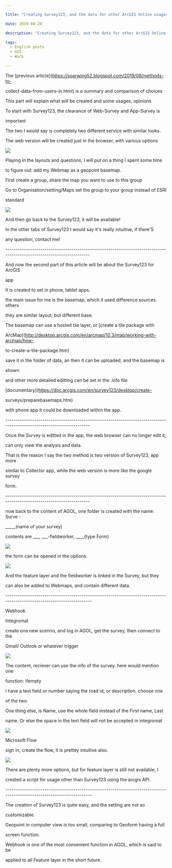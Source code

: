 ```yaml
---

title: "Creating Survey123, and the data for other ArcGIS Online usages"

date: 2019-08-20

description: "Creating Survey123, and the data for other ArcGIS Online usages"

tags:
  - English posts
  - GIS
  - Work

---
```


The [previous article](https://soarwing52.blogspot.com/2019/08/methods-to-

collect-data-from-users-in.html) is a summary and comparison of choices  

  

This part will explain what will be created and some usages, opinions  

  

To start with Survey123, the clearance of Web-Survey and App-Survey is

important  

  

  

  

The two I would say is completely two different service with similar looks.  

  

The web version will be created just in the browser, with various options  

[![](https://jaythecheyi.home.blog/wp-content/uploads/2019/11/f7895-survey.png)](https://jaythecheyi.home.blog/wp-content/uploads/2019/11/d2b06-survey.png)

Playing in the layouts and questions, I will put on a thing I spent some time

to figure out: add my Webmap as a geopoint basemap.  

  

First create a group, share the map you want to use to this group  

  

Go to Organisation/setting/Maps set the group to your group instead of ESRI

standard  

  

[![](https://jaythecheyi.home.blog/wp-content/uploads/2019/11/455f1-setting.png)](https://jaythecheyi.home.blog/wp-content/uploads/2019/11/a51a0-setting.png)

  

  

And then go back to the Survey123, it will be available!

  

In the other tabs of Survey123 I would say it's really intuitive, if there'S

any question, contact me!

  

\-----------------------------------------------------------------------------------------------------------------------

  

And now the second part of this article will be about the Survey123 for ArcGIS

app

  

It is created to set in phone, tablet apps.

  

the main issue for me is the basemap, which it used difference sources. others

they are similar layout, but different base.

  

The basemap can use a hosted tile layer, or [create a tile package with

ArcMap](http://desktop.arcgis.com/en/arcmap/10.3/map/working-with-arcmap/how-

to-create-a-tile-package.htm)

  

save it in the folder of data, an then it can be uploaded, and the basemap is

shown

  

and other more detailed editting can be set in the .info file

  

[documentary](https://doc.arcgis.com/en/survey123/desktop/create-

surveys/preparebasemaps.htm)

  

with phone app it could be downloaded within the app.

\-----------------------------------------------------------------------------------------------------------------------

Once the Survey is editted in the app, the web browser can no longer edit it,

can only view the analysis and data.

  

That is the reason I say the two method is two version of Survey123, app more

similar to Collector app, while the web version is more like the google survey

form.

\-----------------------------------------------------------------------------------------------------------------------

  

now back to the content of AGOL, one folder is created with the name: Surve -

_____(name of your survey)  

  

contents are ___, ___-fieldworker, ____(type Form)  

  

[![](https://jaythecheyi.home.blog/wp-content/uploads/2019/11/dc24e-file.png)](https://jaythecheyi.home.blog/wp-content/uploads/2019/11/17bc4-file.png)

  

the form can be opened in the options:  

  

[![](https://jaythecheyi.home.blog/wp-content/uploads/2019/11/49629-insurvey.png)](https://jaythecheyi.home.blog/wp-content/uploads/2019/11/4ab68-insurvey.png)

  

And the feature layer and the fieldworker is linked in the Survey, but they

can also be added to Webmaps, and contain different data.  

  

\------------------------------------------------------------------------------------------------------------------------  

Webhook  

  

Integromat  

create one new scenrio, and log in AGOL, get the survey, then connect to the

Gmail/ Outlook or whatever trigger  

[![](https://jaythecheyi.home.blog/wp-content/uploads/2019/11/9b84d-webhook.png)](https://jaythecheyi.home.blog/wp-content/uploads/2019/11/7dd39-webhook.png)

The content, reciever can use the info of the survey. here would mention one

function: ifempty  

I have a text field or number saying the road id, or description. choose one

of the two.  

  

One thing else, is Name, use the whole field instead of the First name, Last

name. Or else the space in the text field will not be accepted in integromat  

  

[![](https://jaythecheyi.home.blog/wp-content/uploads/2019/11/2b93f-ifempty.png)](https://jaythecheyi.home.blog/wp-content/uploads/2019/11/a2231-ifempty.png)

  

Microsoft Flow  

  

sign in, create the flow, it is prettey intuitive also.  

[![](https://jaythecheyi.home.blog/wp-content/uploads/2019/11/55ae1-flow.png)](https://jaythecheyi.home.blog/wp-content/uploads/2019/11/c2eec-flow.png)

  

There are plenty more options, but for feature layer is still not available, I

created a script for usage other than Survey123 using the arcgis API.  

\------------------------------------------------------------------------------------------------------------------------  

The creation of Survey123 is quite easy, and the setting are not so

customizable.  

  

Geopoint in computer view is too small, comparing to Geoform having a full

screen function.  

  

Webhook is one of the most convenient function in AGOL, which is said to be

applied to all Feature layer in the short future.

